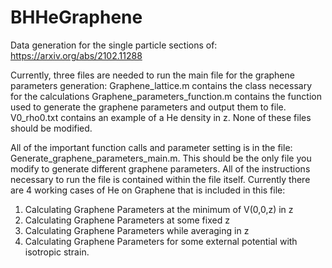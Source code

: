 # BHHeGraphene

Data generation for the single particle sections of: https://arxiv.org/abs/2102.11288

Currently, three files are needed to run the main file for the graphene parameters generation:
Graphene_lattice.m contains the class necessary for the calculations
Graphene_parameters_function.m contains the function used to generate the graphene parameters and output them to file.
V0_rho0.txt contains an example of a He density in z.
None of these files should be modified.

All of the important function calls and parameter setting is in the file: Generate_graphene_parameters_main.m. This should be the only file you modify to generate different graphene parameters. All of the instructions necessary to run the file is contained within the file itself.
Currently there are 4 working cases of He on Graphene that is included in this file:
1) Calculating Graphene Parameters at the minimum of V(0,0,z) in z
2) Calculating Graphene Parameters at some fixed z
3) Calculating Graphene Parameters while averaging in z
4) Calculating Graphene Parameters for some external potential with isotropic strain.
